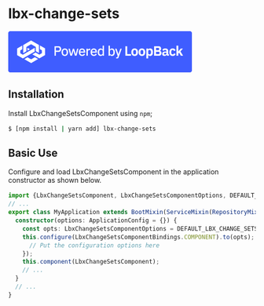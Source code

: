 # lbx-change-sets

[![LoopBack](https://github.com/loopbackio/loopback-next/raw/master/docs/site/imgs/branding/Powered-by-LoopBack-Badge-(blue)-@2x.png)](http://loopback.io/)

## Installation

Install LbxChangeSetsComponent using `npm`;

```sh
$ [npm install | yarn add] lbx-change-sets
```

## Basic Use

Configure and load LbxChangeSetsComponent in the application constructor
as shown below.

```ts
import {LbxChangeSetsComponent, LbxChangeSetsComponentOptions, DEFAULT_LBX_CHANGE_SETS_OPTIONS} from 'lbx-change-sets';
// ...
export class MyApplication extends BootMixin(ServiceMixin(RepositoryMixin(RestApplication))) {
  constructor(options: ApplicationConfig = {}) {
    const opts: LbxChangeSetsComponentOptions = DEFAULT_LBX_CHANGE_SETS_OPTIONS;
    this.configure(LbxChangeSetsComponentBindings.COMPONENT).to(opts);
      // Put the configuration options here
    });
    this.component(LbxChangeSetsComponent);
    // ...
  }
  // ...
}
```